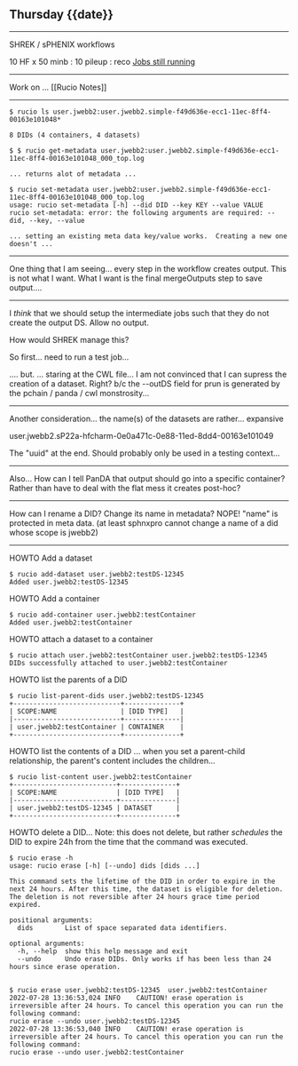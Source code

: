 ## Thursday {{date}}
-------------------------------------------------
SHREK / sPHENIX workflows

10 HF x 50 minb : 10 pileup : reco
[Jobs still running](https://panda-doma.cern.ch/tasks/?jeditaskid=131780|131779|131781|131772|131752|131751)

-------------------------------------------------

Work on ... [[Rucio Notes]]

-------------------------------------------------
```
$ rucio ls user.jwebb2:user.jwebb2.simple-f49d636e-ecc1-11ec-8ff4-00163e101048*

8 DIDs (4 containers, 4 datasets)

$ $ rucio get-metadata user.jwebb2:user.jwebb2.simple-f49d636e-ecc1-11ec-8ff4-00163e101048_000_top.log

... returns alot of metadata ...

$ rucio set-metadata user.jwebb2:user.jwebb2.simple-f49d636e-ecc1-11ec-8ff4-00163e101048_000_top.log
usage: rucio set-metadata [-h] --did DID --key KEY --value VALUE
rucio set-metadata: error: the following arguments are required: --did, --key, --value

... setting an existing meta data key/value works.  Creating a new one doesn't ...

```

-------------------------------------------------

One thing that I am seeing... every step in the workflow creates output.  This is not what I want.  What I want is the final mergeOutputs step to save output....

-------------------------------------------------

I *think* that we should setup the intermediate jobs such that they do not create the output DS.  Allow no output.

How would SHREK manage this?  

So first... need to run a test job...

.... but. ... staring at the  CWL file... I  am not convinced that I can supress the creation of a dataset.  Right?  b/c the --outDS field for prun is generated by the pchain / panda / cwl monstrosity...


--------------------------------------------------

Another consideration... the name(s) of the datasets are rather... expansive

user.jwebb2.sP22a-hfcharm-0e0a471c-0e88-11ed-8dd4-00163e101049

The "uuid" at the end.  Should probably only be used in a testing context...


--------------------------------------------------

Also... How can I tell PanDA that output should go into a specific container?  Rather than have to deal with the flat mess it creates post-hoc?

--------------------------------------------------

How can I rename a DID?  Change its name in metadata?
NOPE!  "name" is protected in meta data.  (at least sphnxpro cannot change a name of a did whose scope is jwebb2)

--------------------------------------------------

HOWTO Add a dataset
```
$ rucio add-dataset user.jwebb2:testDS-12345
Added user.jwebb2:testDS-12345

```

HOWTO Add a container
```
$ rucio add-container user.jwebb2:testContainer
Added user.jwebb2:testContainer
```

HOWTO attach a dataset to a container
```
$ rucio attach user.jwebb2:testContainer user.jwebb2:testDS-12345
DIDs successfully attached to user.jwebb2:testContainer
```

HOWTO list the parents of a DID
```
$ rucio list-parent-dids user.jwebb2:testDS-12345
+---------------------------+--------------+
| SCOPE:NAME                | [DID TYPE]   |
|---------------------------+--------------|
| user.jwebb2:testContainer | CONTAINER    |
+---------------------------+--------------+
```

HOWTO list the contents of a DID
... when you set a parent-child relationship, the parent's content includes the children...
```
$ rucio list-content user.jwebb2:testContainer
+--------------------------+--------------+
| SCOPE:NAME               | [DID TYPE]   |
|--------------------------+--------------|
| user.jwebb2:testDS-12345 | DATASET      |
+--------------------------+--------------+
```

HOWTO delete a DID...
Note:  this does not delete, but rather *schedules* the DID to expire 24h from the time that the command was executed.
```
$ rucio erase -h
usage: rucio erase [-h] [--undo] dids [dids ...]

This command sets the lifetime of the DID in order to expire in the next 24 hours. After this time, the dataset is eligible for deletion. The deletion is not reversible after 24 hours grace time period expired.

positional arguments:
  dids        List of space separated data identifiers.

optional arguments:
  -h, --help  show this help message and exit
  --undo      Undo erase DIDs. Only works if has been less than 24 hours since erase operation.


$ rucio erase user.jwebb2:testDS-12345  user.jwebb2:testContainer
2022-07-28 13:36:53,024	INFO	CAUTION! erase operation is irreversible after 24 hours. To cancel this operation you can run the following command:
rucio erase --undo user.jwebb2:testDS-12345
2022-07-28 13:36:53,040	INFO	CAUTION! erase operation is irreversible after 24 hours. To cancel this operation you can run the following command:
rucio erase --undo user.jwebb2:testContainer

```
